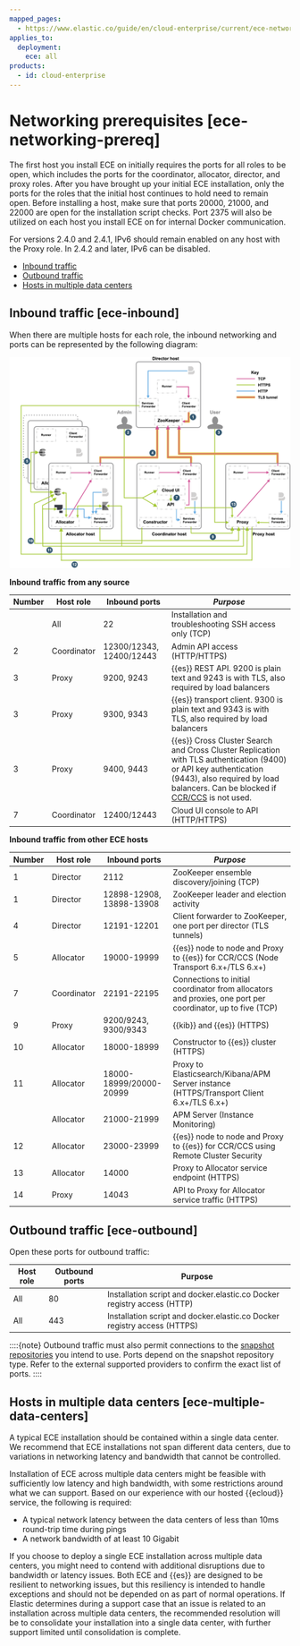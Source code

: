 ```yaml
---
mapped_pages:
  - https://www.elastic.co/guide/en/cloud-enterprise/current/ece-networking-prereq.html
applies_to:
  deployment:
    ece: all
products:
  - id: cloud-enterprise
---
```


# Networking prerequisites [ece-networking-prereq]

The first host you install ECE on initially requires the ports for all roles to be open, which includes the ports for the coordinator, allocator, director, and proxy roles. After you have brought up your initial ECE installation, only the ports for the roles that the initial host continues to hold need to remain open. Before installing a host, make sure that ports 20000, 21000, and 22000 are open for the installation script checks. Port 2375 will also be utilized on each host you install ECE on for internal Docker communication.

For versions 2.4.0 and 2.4.1, IPv6 should remain enabled on any host with the Proxy role. In 2.4.2 and later, IPv6 can be disabled.

* [Inbound traffic](#ece-inbound)
* [Outbound traffic](#ece-outbound)
* [Hosts in multiple data centers](#ece-multiple-data-centers)


## Inbound traffic [ece-inbound]

When there are multiple hosts for each role, the inbound networking and ports can be represented by the following diagram:

![ECE networking and ports](/deploy-manage/images/cloud-enterprise-ece-networking-ports.png "")

**Inbound traffic from any source**

| **Number** | **Host role** | **Inbound ports** | *Purpose* |
| --- | --- | --- | --- |
|  | All | 22 | Installation and troubleshooting SSH access only (TCP)<br> |
| 2 | Coordinator | 12300/12343, 12400/12443 | Admin API access (HTTP/HTTPS)<br> |
| 3 | Proxy | 9200, 9243 | {{es}} REST API. 9200 is plain text and 9243 is with TLS, also required by load balancers<br> |
| 3 | Proxy | 9300, 9343 | {{es}} transport client. 9300 is plain text and 9343 is with TLS, also required by load balancers<br> |
| 3 | Proxy | 9400, 9443 | {{es}} Cross Cluster Search and Cross Cluster Replication with TLS authentication (9400) or API key authentication (9443), also required by load balancers. Can be blocked if [CCR/CCS](../../remote-clusters/ece-enable-ccs.md) is not used.<br> |
| 7 | Coordinator | 12400/12443 | Cloud UI console to API  (HTTP/HTTPS)<br> |

**Inbound traffic from other ECE hosts**

| **Number** | **Host role** | **Inbound ports** | *Purpose* |
| --- | --- | --- | --- |
| 1 | Director | 2112 | ZooKeeper ensemble discovery/joining (TCP)<br> |
| 1 | Director | 12898-12908, 13898-13908 | ZooKeeper leader and election activity |
| 4 | Director | 12191-12201 | Client forwarder to ZooKeeper, one port per director (TLS tunnels)<br> |
| 5 | Allocator | 19000-19999 | {{es}} node to node and Proxy to {{es}} for CCR/CCS (Node Transport 6.x+/TLS 6.x+)<br> |
| 7 | Coordinator | 22191-22195 | Connections to initial coordinator from allocators and proxies, one port per coordinator, up to five (TCP)<br> |
| 9 | Proxy | 9200/9243, 9300/9343 | {{kib}} and {{es}} (HTTPS)<br> |
| 10 | Allocator | 18000-18999 | Constructor to {{es}} cluster (HTTPS)<br> |
| 11 | Allocator | 18000-18999/20000-20999 | Proxy to Elasticsearch/Kibana/APM Server instance (HTTPS/Transport Client 6.x+/TLS 6.x+)<br> |
|  | Allocator | 21000-21999 | APM Server (Instance Monitoring)<br> |
| 12 | Allocator | 23000-23999 | {{es}} node to node and Proxy to {{es}} for CCR/CCS using Remote Cluster Security<br> |
| 13 | Allocator | 14000 | Proxy to Allocator service endpoint (HTTPS)<br> |
| 14 | Proxy | 14043 | API to Proxy for Allocator service traffic (HTTPS)<br> |


## Outbound traffic [ece-outbound]

Open these ports for outbound traffic:

| Host role | Outbound ports | Purpose |
| --- | --- | --- |
| All | 80 | Installation script and docker.elastic.co Docker registry access (HTTP) |
| All | 443 | Installation script and docker.elastic.co Docker registry access (HTTPS) |

::::{note}
Outbound traffic must also permit connections to the [snapshot repositories](../../tools/snapshot-and-restore/cloud-enterprise.md) you intend to use. Ports depend on the snapshot repository type. Refer to the external supported providers to confirm the exact list of ports.
::::



## Hosts in multiple data centers [ece-multiple-data-centers]

A typical ECE installation should be contained within a single data center. We recommend that ECE installations not span different data centers, due to variations in networking latency and bandwidth that cannot be controlled.

Installation of ECE across multiple data centers might be feasible with sufficiently low latency and high bandwidth, with some restrictions around what we can support. Based on our experience with our hosted {{ecloud}} service, the following is required:

* A typical network latency between the data centers of less than 10ms round-trip time during pings
* A network bandwidth of at least 10 Gigabit

If you choose to deploy a single ECE installation across multiple data centers, you might need to contend with additional disruptions due to bandwidth or latency issues. Both ECE and {{es}} are designed to be resilient to networking issues, but this resiliency is intended to handle exceptions and should not be depended on as part of normal operations. If Elastic determines during a support case that an issue is related to an installation across multiple data centers, the recommended resolution will be to consolidate your installation into a single data center, with further support limited until consolidation is complete.

